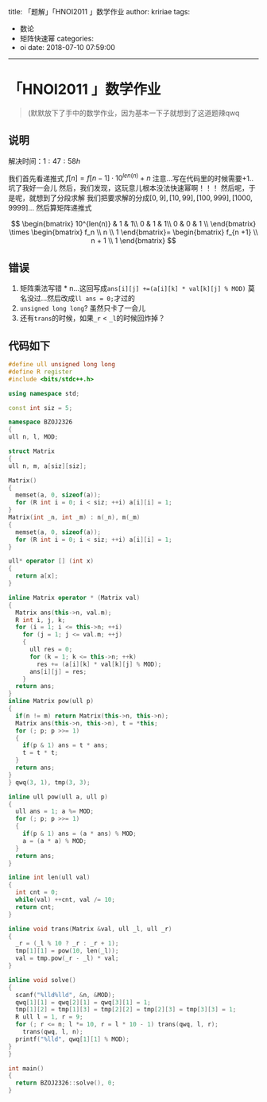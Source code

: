 title: 「题解」「HNOI2011 」数学作业
author: kririae
tags:
  - 数论
  - 矩阵快速幂
categories:
  - oi
date: 2018-07-10 07:59:00
---
# 「HNOI2011 」数学作业

> (默默放下了手中的数学作业，因为基本一下子就想到了这道题辣qwq

## 说明
解决时间：$1:47:58h$

我们首先看递推式
$f[n] = f[n - 1] \cdot 10^{len(n)} + n$
注意...写在代码里的时候需要$+1$..坑了我好一会儿
然后，我们发现，这玩意儿根本没法快速幂啊！！！
然后呢，于是呢，就想到了分段求解
我们把要求解的分成$[0, 9], [10, 99], [100, 999], [1000, 9999]...$
然后算矩阵递推式

$$
\begin{bmatrix}
10^{len(n)} & 1 & 1\\
0 & 1 & 1\\
0 & 0 & 1 \\
\end{bmatrix}
\times
\begin{bmatrix}
f_n \\
n \\
1
\end{bmatrix}=
\begin{bmatrix}
f_{n +1} \\
n + 1 \\
1
\end{bmatrix}
$$

## 错误
1. 矩阵乘法写错 * n...这回写成`ans[i][j] +=(a[i][k] * val[k][j] % MOD)` 莫名没过...然后改成`ll ans = 0;`才过的
2. `unsigned long long`? 虽然只卡了一会儿
3. 还有`trans`的时候，如果`_r` $<$ `_l`的时候回炸掉？

## 代码如下
```cpp
#define ull unsigned long long
#define R register
#include <bits/stdc++.h>

using namespace std;

const int siz = 5;

namespace BZOJ2326
{
ull n, l, MOD;

struct Matrix
{
ull n, m, a[siz][siz];

Matrix()
{
  memset(a, 0, sizeof(a));
  for (R int i = 0; i < siz; ++i) a[i][i] = 1;
}
Matrix(int _n, int _m) : n(_n), m(_m) 
{
  memset(a, 0, sizeof(a));
  for (R int i = 0; i < siz; ++i) a[i][i] = 1;
}

ull* operator [] (int x) 
{
  return a[x];
}

inline Matrix operator * (Matrix val)
{
  Matrix ans(this->n, val.m);
  R int i, j, k;
  for (i = 1; i <= this->n; ++i)
    for (j = 1; j <= val.m; ++j)
    {
      ull res = 0;
      for (k = 1; k <= this->n; ++k)
        res += (a[i][k] * val[k][j] % MOD);
      ans[i][j] = res;
    }
  return ans;
}
inline Matrix pow(ull p)
{
  if(n != m) return Matrix(this->n, this->n);
  Matrix ans(this->n, this->n), t = *this;
  for (; p; p >>= 1)
  {
    if(p & 1) ans = t * ans;
    t = t * t;
  }
  return ans;
}
} qwq(3, 1), tmp(3, 3);

inline ull pow(ull a, ull p)
{
  ull ans = 1; a %= MOD;
  for (; p; p >>= 1)
  {
    if(p & 1) ans = (a * ans) % MOD;
    a = (a * a) % MOD;
  }
  return ans;
}

inline int len(ull val)
{
  int cnt = 0;
  while(val) ++cnt, val /= 10;
  return cnt;
}

inline void trans(Matrix &val, ull _l, ull _r)
{
  _r = (_l % 10 ? _r : _r + 1);
  tmp[1][1] = pow(10, len(_l));
  val = tmp.pow(_r - _l) * val;
}

inline void solve()
{
  scanf("%lld%lld", &n, &MOD);
  qwq[1][1] = qwq[2][1] = qwq[3][1] = 1;
  tmp[1][2] = tmp[1][3] = tmp[2][2] = tmp[2][3] = tmp[3][3] = 1;
  R ull l = 1, r = 9;
  for (; r <= n; l *= 10, r = l * 10 - 1) trans(qwq, l, r);
    trans(qwq, l, n);
  printf("%lld", qwq[1][1] % MOD);
}
}

int main()
{
  return BZOJ2326::solve(), 0;
}
```
